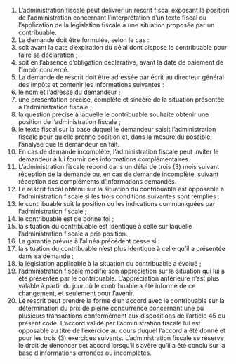 1) L’administration fiscale peut délivrer un rescrit fiscal exposant la position de l’administration concernant l’interprétation d’un texte fiscal ou l’application de la législation fiscale à une situation proposée par un contribuable.
2) La demande doit être formulée, selon le cas :
1) soit avant la date d’expiration du délai dont dispose le contribuable pour
faire sa déclaration ;
2) soit en l’absence d’obligation déclarative, avant la date de paiement de
l’impôt concerné.
3) La demande de rescrit doit être adressée par écrit au directeur général des impôts
et contenir les informations suivantes :
1) le nom et l’adresse du demandeur ;
1) une présentation précise, complète et sincère de la situation présentée à
l’administration fiscale ;
3) la question précise à laquelle le contribuable souhaite obtenir une position
de l’administration fiscale ;
4) le texte fiscal sur la base duquel le demandeur saisit l’administration fiscale
pour qu’elle prenne position et, dans la mesure du possible, l’analyse que le demandeur en fait.
4) En cas de demande incomplète, l’administration fiscale peut inviter le demandeur
à lui fournir des informations complémentaires.
5) L’administration fiscale répond dans un délai de trois (3) mois suivant réception de la demande ou, en cas de demande incomplète, suivant réception des compléments d’informations demandés.
6) Le  rescrit  fiscal  obtenu  sur  la  situation  du  contribuable  est  opposable  à
l’administration fiscale si les trois conditions suivantes sont remplies :
1) le  contribuable  suit  la  position  ou  les  indications  communiquées  par
l’administration fiscale ;
2) le contribuable est de bonne foi ;
2) la situation du contribuable est identique à celle sur laquelle l’administration
fiscale a pris position.
7) La garantie prévue à l’alinéa précédent cesse si :
1) la situation du contribuable n’est plus identique à celle qu’il a présentée dans
sa demande ;
2) la législation applicable à la situation du contribuable a évolué ;
2) l’administration fiscale modifie son appréciation sur la situation qui lui a été
présentée par le contribuable.
L’appréciation antérieure n’est plus valable à partir du jour où le contribuable a été informé de ce changement, et seulement pour l’avenir.
8) Le  rescrit  peut  prendre  la  forme  d’un  accord  avec  le  contribuable  sur  la
détermination du prix de pleine concurrence concernant une ou plusieurs transactions conformément aux dispositions de l’article 45 du présent code.
L’accord validé par l’administration fiscale lui est opposable au titre de l’exercice au cours duquel l’accord a été donné et pour les trois (3) exercices suivants.
L’administration fiscale se réserve le droit de dénoncer cet accord lorsqu’il s’avère qu’il a été conclu sur la base d’informations erronées ou incomplètes.